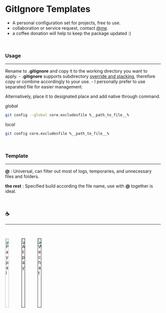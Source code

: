 # GitIgnore Templates

-  A personal configuration set for projects, free to use.
- collaboration or service request, contact [@me](https://github.com/micah0912).
- a coffee donation will help to keep the package updated :)

<tab>
<br>

### Usage
---

Rename to **.gitignore** and copy it to the working directory you want to apply.
	-  **.gitignore** supports subdirectory <u>override and stacking</u>, therefore copy or combine accordingly to your use. 
	- I personally prefer to use separated file for easier management.

Alternatively, place it to designated place and add native through command. 

*global*

```bash
git config --global core.excludesfile %__path_to_file__%
```

*local*

```bash
git config core.excludesfile %__path_to_file__%
```

<tab>
<br>

### Template
---

**@** : Universal, can filter out most of logs, temporaries, and unnecessary files and folders.

<tab>

**the rest** : Specified build according the file name, use with **@** together is ideal. 

<tab>
<br>

### ☕
---

<br>

<p style="float: left;">
	<a href="https://paypal.me/micaht0912" target="_blank"><img src="https://raw.githubusercontent.com/etrotech/Spairaru.Bash/master/__readme__/ast/m-paypal.jpg" alt="Paypal" style="width: 24%; "></a>
	<a href="" target="_blank"><img src="https://raw.githubusercontent.com/etrotech/Spairaru.Bash/master/__readme__/ast/m-alipay.jpg" alt="Alipay" style=" width: 24%;"></a>
	<a href="" target="_blank"><img src="https://raw.githubusercontent.com/etrotech/Spairaru.Bash/master/__readme__/ast/m-wechat.jpg" alt="Wechat" style="width: 24%;"></a>
</p>

<br>

